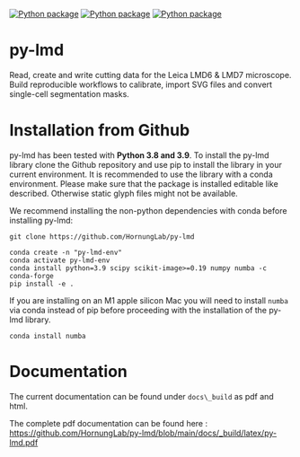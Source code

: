 
[![Python package](https://github.com/HornungLab/py-lmd/actions/workflows/python-package.yml/badge.svg?branch=release)](https://github.com/HornungLab/py-lmd/actions/workflows/python-package.yml) [![Python package](https://img.shields.io/badge/version-v1.0.2-blue)](https://github.com/HornungLab/py-lmd/actions/workflows/python-package.yml) [![Python package](https://img.shields.io/badge/license-MIT-blue)](https://github.com/HornungLab/py-lmd/actions/workflows/python-package.yml)


# py-lmd

Read, create and write cutting data for the Leica LMD6 & LMD7 microscope.
Build reproducible workflows to calibrate, import SVG files and convert single-cell segmentation masks.


Installation from Github
========================
py-lmd has been tested with **Python 3.8 and 3.9**.
To install the py-lmd library clone the Github repository and use pip to install the library in your current environment.
It is recommended to use the library with a conda environment. Please make sure that the package is installed editable
like described. Otherwise static glyph files might not be available. 

We recommend installing the non-python dependencies with conda before installing py-lmd:

```
git clone https://github.com/HornungLab/py-lmd

conda create -n "py-lmd-env"
conda activate py-lmd-env
conda install python=3.9 scipy scikit-image>=0.19 numpy numba -c conda-forge
pip install -e .

```

If you are installing on an M1 apple silicon Mac you will need to install `numba` via conda instead of pip before proceeding with the installation of the py-lmd library.

```
conda install numba
```
  
Documentation
========================
The current documentation can be found under `docs\_build` as pdf and html.

The complete pdf documentation can be found here : https://github.com/HornungLab/py-lmd/blob/main/docs/_build/latex/py-lmd.pdf
